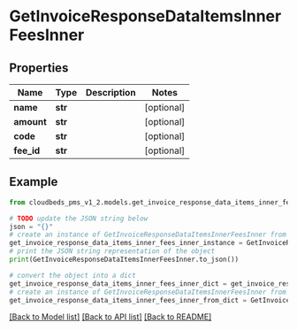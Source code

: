 # GetInvoiceResponseDataItemsInnerFeesInner


## Properties

Name | Type | Description | Notes
------------ | ------------- | ------------- | -------------
**name** | **str** |  | [optional] 
**amount** | **str** |  | [optional] 
**code** | **str** |  | [optional] 
**fee_id** | **str** |  | [optional] 

## Example

```python
from cloudbeds_pms_v1_2.models.get_invoice_response_data_items_inner_fees_inner import GetInvoiceResponseDataItemsInnerFeesInner

# TODO update the JSON string below
json = "{}"
# create an instance of GetInvoiceResponseDataItemsInnerFeesInner from a JSON string
get_invoice_response_data_items_inner_fees_inner_instance = GetInvoiceResponseDataItemsInnerFeesInner.from_json(json)
# print the JSON string representation of the object
print(GetInvoiceResponseDataItemsInnerFeesInner.to_json())

# convert the object into a dict
get_invoice_response_data_items_inner_fees_inner_dict = get_invoice_response_data_items_inner_fees_inner_instance.to_dict()
# create an instance of GetInvoiceResponseDataItemsInnerFeesInner from a dict
get_invoice_response_data_items_inner_fees_inner_from_dict = GetInvoiceResponseDataItemsInnerFeesInner.from_dict(get_invoice_response_data_items_inner_fees_inner_dict)
```
[[Back to Model list]](../README.md#documentation-for-models) [[Back to API list]](../README.md#documentation-for-api-endpoints) [[Back to README]](../README.md)


